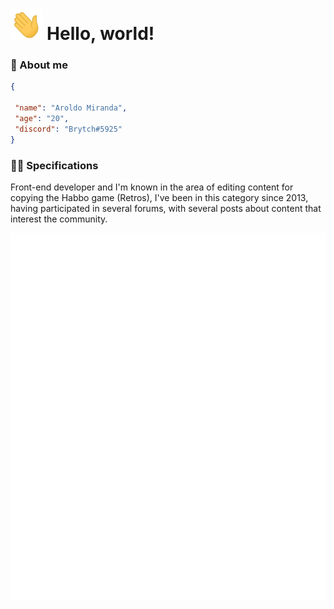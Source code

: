 <h1>
  <img style="margin: 0 auto" src="https://github.com/ABSphreak/ABSphreak/blob/master/gifs/Hi.gif" height="50">
  Hello, world!
</h1>

### 🎯 About me
```json
{

 "name": "Aroldo Miranda",
 "age": "20",
 "discord": "Brytch#5925"
}
```

### 👨‍💻 Specifications
Front-end developer and I'm known in the area of ​​editing content for copying the Habbo game (Retros), I've been in this category since 2013, having participated in several forums, with several posts about content that interest the community.


<a href="https://github.com/xBrytch/github-stats/blob/master/generated/overview.svg">
  <img align="center" src="https://raw.githubusercontent.com/xBrytch/github-stats/master/generated/overview.svg" />
</a>
<a href="https://github.com/xBrytch/github-stats/blob/master/generated/overview.svg">
  <img align="center" src="https://raw.githubusercontent.com/xBrytch/github-stats/master/generated/languages.svg" />
</a>

